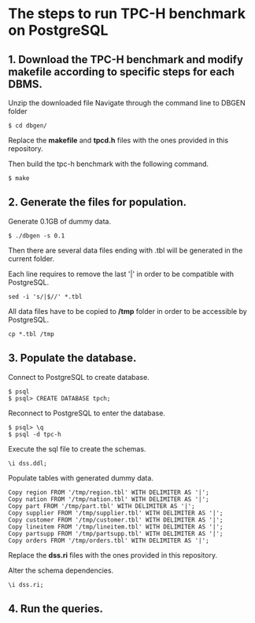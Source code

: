# The steps to run TPC-H benchmark on PostgreSQL



## 1. Download the TPC-H benchmark and modify makefile according to specific steps for each DBMS.
Unzip the downloaded file
Navigate through the command line to DBGEN folder  
```
$ cd dbgen/
```  

Replace the **makefile** and **tpcd.h** files with the ones provided in this repository.  

Then build the tpc-h benchmark with the following command.  
```
$ make
```

## 2. Generate the files for population. 

Generate 0.1GB of dummy data.
```
$ ./dbgen -s 0.1
```  
Then there are several data files ending with .tbl will be generated in the current folder.

Each line requires to remove the last '|' in order to be compatible with PostgreSQL.
```
sed -i 's/|$//' *.tbl
```

All data files have to be copied to **/tmp** folder in order to be accessible by PostgreSQL.
```
cp *.tbl /tmp
```

## 3. Populate the database.
Connect to PostgreSQL to create database.  
```
$ psql
$ psql> CREATE DATABASE tpch;
```  

Reconnect to PostgreSQL to enter the database.
```
$ psql> \q
$ psql -d tpc-h
```

Execute the sql file to create the schemas.
``` 
\i dss.ddl;
```

Populate tables with generated dummy data.  
```
Copy region FROM '/tmp/region.tbl' WITH DELIMITER AS '|';
Copy nation FROM '/tmp/nation.tbl' WITH DELIMITER AS '|';
Copy part FROM '/tmp/part.tbl' WITH DELIMITER AS '|';
Copy supplier FROM '/tmp/supplier.tbl' WITH DELIMITER AS '|';
Copy customer FROM '/tmp/customer.tbl' WITH DELIMITER AS '|';
Copy lineitem FROM '/tmp/lineitem.tbl' WITH DELIMITER AS '|';
Copy partsupp FROM '/tmp/partsupp.tbl' WITH DELIMITER AS '|';
Copy orders FROM '/tmp/orders.tbl' WITH DELIMITER AS '|';
```  

Replace the **dss.ri** files with the ones provided in this repository.

Alter the schema dependencies.
```
\i dss.ri;
```

## 4. Run the queries.
```